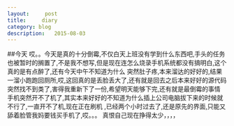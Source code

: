 ```yaml
---
layout:     post
title:     diary
category: blog
description:   2015-08-03
---
```

##今天
哎。。今天是真的十分倒霉,不仅白天上班没有学到什么东西吧,手头的任务也被暂时的搁置了,不是我不想写,但是现在连怎么烧录手机系统都没有搞明白,这个真的是有点醉了,还有今天中午不知道为什么
突然肚子疼,本来溜达的好好的,结果一溜小跑跑回厕所,哎,这回真的是丢脸丢大了,还有就是回去之后本来好好的源代码突然找不到类了,害得我重新下了一份,希望明天能够下完,还有就是最倒霉的事情
手机突然开不了机了,其实本来好好的不知道为什么插上公司电脑拔下来的时候就不行了,一直开不了机,现在正在刷机 ,已经两个小时过去了,还是原先的界面,只能又舔着脸管我妈要钱买手机了,哎。。。
真恨自己现在挣得太少，，，，
